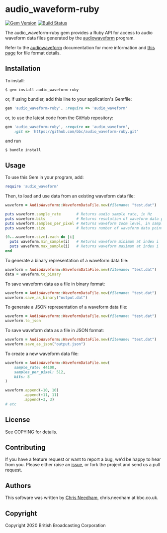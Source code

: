 # audio_waveform-ruby

[![Gem Version](https://badge.fury.io/rb/audio_waveform-ruby.svg)](http://rubygems.org/gems/audio_waveform-ruby) [![Build Status](https://travis-ci.org/bbc/audio_waveform-ruby.svg?branch=master)](https://travis-ci.org/bbc/audio_waveform-ruby)

The audio_waveform-ruby gem provides a Ruby API for access to audio waveform data
files generated by the [audiowaveform](https://github.com/bbc/audiowaveform) program.

Refer to the [audiowaveform](https://github.com/bbc/audiowaveform) documentation for more information and [this page](https://github.com/bbc/audiowaveform/blob/master/doc/DataFormat.md) for file format details.

## Installation

To install:

    $ gem install audio_waveform-ruby

or, if using bundler, add this line to your application's Gemfile:

```ruby
gem 'audio_waveform-ruby', :require => 'audio_waveform'
```

or, to use the latest code from the GitHub repository:

```ruby
gem 'audio_waveform-ruby', :require => 'audio_waveform',
    :git => 'https://github.com/bbc/audio_waveform-ruby.git'
```

and run

    $ bundle install

## Usage

To use this Gem in your program, add:

```ruby
require 'audio_waveform'
```

Then, to load and use data from an existing waveform data file:

```ruby
waveform = AudioWaveform::WaveformDataFile.new(filename: "test.dat")

puts waveform.sample_rate       # Returns audio sample rate, in Hz
puts waveform.bits              # Returns resolution of waveform data points
puts waveform.samples_per_pixel # Returns waveform zoom level, in samples per pixel
puts waveform.size              # Returns number of waveform data points

(0...waveform.size).each do |i|
  puts waveform.min_sample(i)   # Returns waveform minimum at index i
  puts waveform.max_sample(i)   # Returns waveform maximum at index i
end
```

To generate a binary representation of a waveform data file:

```ruby
waveform = AudioWaveform::WaveformDataFile.new(filename: "test.dat")
data = waveform.to_binary
```

To save waveform data as a file in binary format:

```ruby
waveform = AudioWaveform::WaveformDataFile.new(filename: "test.dat")
waveform.save_as_binary("output.dat")
```

To generate a JSON representation of a waveform data file:

```ruby
waveform = AudioWaveform::WaveformDataFile.new(filename: "test.dat")
waveform.to_json
```

To save waveform data as a file in JSON format:

```ruby
waveform = AudioWaveform::WaveformDataFile.new(filename: "test.dat")
waveform.save_as_json("output.json")
```

To create a new waveform data file:

```ruby
waveform = AudioWaveform::WaveformDataFile.new(
    sample_rate: 44100,
    samples_per_pixel: 512,
    bits: 8
)

waveform.append(-10, 10)
        .append(-11, 11)
        .append(-3, 3)
# etc
```

## License

See COPYING for details.

## Contributing

If you have a feature request or want to report a bug, we'd be happy to hear from you. Please either raise an [issue](https://github.com/bbcrd/audio_waveform-ruby/issues), or fork the project and send us a pull request.

## Authors

This software was written by [Chris Needham](https://github.com/chrisn), chris.needham at bbc.co.uk.

## Copyright

Copyright 2020 British Broadcasting Corporation
